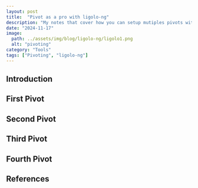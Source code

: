 ```yaml
---
layout: post
title:  "Pivot as a pro with ligolo-ng"
description: "My notes that cover how you can setup mutiples pivots with ligolo-ng"
date: "2024-11-17"
image:
  path: ../assets/img/blog/ligolo-ng/ligolo1.png
  alt: "pivoting"
category: "Tools"
tags: ["Pivoting", "ligolo-ng"]
---
```


## Introduction
<p style="text-align: justify;">
</p>


## First Pivot


## Second Pivot



## Third Pivot


## Fourth Pivot



## References